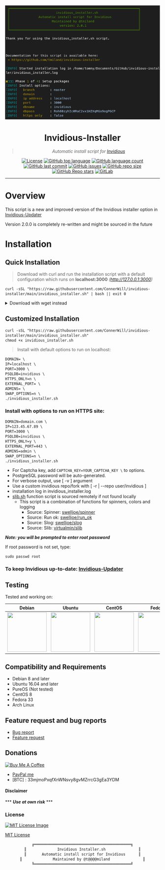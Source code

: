 <div align="center">

[![invidious-installer Image](https://raw.githubusercontent.com/ConnerWill/invidious-installer/main/_images/invidious_installer.png)](https://github.com/ConnerWill/invidious-installer/blob/main/_images/invidious_installer.png)

# Invidious-Installer
> *Automatic install script for [Invidious](https://github.com/iv-org/invidious)*

<!--[![ShellCheck Workflow Status][github-workflow-shellcheck-badge]][github-workflow-shellcheck]-->
[![License][license]][license-file]
[![GitHub top language][github-top-language]][invidious-installer]
[![GitHub language count][github-language-count]][invidious-installer]
[![GitHub last commit][github-last-commit]][invidious-installer]
[![GitHub issues][github-issues]][invidious-installer]
[![GitHub repo size][github-repo-size]][invidious-installer]
[![GitHub Repo stars][github-repo-stars]][invidious-installer]
[![GitLab][gitlab-badge]][gitlab]

</div>

---

# Overview

This script is a new and improved version of the Invidious installer option in [Invidious-Updater](https://github.com/ConnerWill/Invidious-Updater)

Version 2.0.0 is completely re-written and might be sourced in the future

# Installation

## Quick Installation

> Download with curl and run the installation script with a default configuration which runs on **localhost:3000** *(http://127.0.0.1:3000)*

```shell
curl -sSL "https://raw.githubusercontent.com/ConnerWill/invidious-installer/main/invidious_installer.sh" | bash || exit 0
```

<details>
  <summary>Download with wget instead</summary>
<br>
 
> Download with wget and run the installation script with a default  install with a default configuration which runs on **localhost:3000** *(http://127.0.0.1:3000)*
  
```shell
wget -qO - "https://raw.githubusercontent.com/ConnerWill/invidious-installer/main/invidious_installer.sh" | bash || exit 0
```

</details>

## Customized Installation

```shell
curl -sSL "https://raw.githubusercontent.com/ConnerWill/invidious-installer/main/invidious_installer.sh"
chmod +x invidious_installer.sh
```

> Install with default options to run on localhost:

```console
DOMAIN= \
IP=localhost \
PORT=3000 \
PSQLDB=invidious \
HTTPS_ONLY=n \
EXTERNAL_PORT= \
ADMINS= \
SWAP_OPTIONS=n \
./invidious_installer.sh
```

### Install with options to run on HTTPS site:

```console
DOMAIN=domain.com \
IP=123.45.67.89 \
PORT=3000 \
PSQLDB=invidious \
HTTPS_ONLY=y \
EXTERNAL_PORT=443 \
ADMINS=admin \
SWAP_OPTIONS=n \
./invidious_installer.sh
```

- For Captcha key, add `CAPTCHA_KEY=YOUR_CAPTCHA_KEY \` to options.
- PostgreSQL password will be auto-generated.
- For verbose output, use [ -v ] argument
- Use a custom invidious repo/fork with [ -r | --repo user/invidious ]
- installation log in invidious_installer.log
- [slib.sh](/src/slib.sh) function script is sourced remotely if not found locally
  - This script is a combination of functions for spinners, colors and logging
    - Source: Spinner: [swelljoe/spinner](https://github.com/swelljoe/spinner)
    - Source: Run ok: [swelljoe/run_ok](https://github.com/swelljoe/run_ok)
    - Source: Slog: [swelljoe/slog](https://github.com/swelljoe/slog)
    - Source: Slib: [virtualmin/slib](https://github.com/virtualmin/slib)

***Note: you will be prompted to enter root password***

If root password is not set, type:

```shell
sudo passwd root
```

### To keep Invidious up-to-date: [Invidious-Updater](https://github.com/ConnerWill/Invidious-Updater)

## Testing

Tested and working on:

<div align="center">
  
| Debian | Ubuntu | CentOS | Fedora | Arch | PureOS |
| ------ | ------ | ------ | ------ | ------ | ------ |
| [<img src="https://raw.githubusercontent.com/tmiland/Invidious-Updater/master/img/os_icons/debian.svg?sanitize=true" height="128" width="128">](https://raw.githubusercontent.com/tmiland/Invidious-Updater/master/img/os_icons/debian.svg?sanitize=true) | [<img src="https://raw.githubusercontent.com/tmiland/Invidious-Updater/master/img/os_icons/ubuntu.svg?sanitize=true" height="128" width="128">](https://raw.githubusercontent.com/tmiland/Invidious-Updater/master/img/os_icons/ubuntu.svg?sanitize=true) | [<img src="https://raw.githubusercontent.com/tmiland/Invidious-Updater/master/img/os_icons/cent-os.svg?sanitize=true" height="128" width="128">](https://raw.githubusercontent.com/tmiland/Invidious-Updater/master/img/os_icons/cent-os.svg?sanitize=true) | [<img src="https://raw.githubusercontent.com/tmiland/Invidious-Updater/master/img/os_icons/fedora.svg?sanitize=true" height="128" width="128">](https://raw.githubusercontent.com/tmiland/Invidious-Updater/master/img/os_icons/fedora.svg?sanitize=true) | [<img src="https://raw.githubusercontent.com/tmiland/Invidious-Updater/master/img/os_icons/arch.svg?sanitize=true" height="128" width="128">](https://raw.githubusercontent.com/tmiland/Invidious-Updater/master/img/os_icons/arch.svg?sanitize=true) | [<img src="https://raw.githubusercontent.com/tmiland/Invidious-Updater/master/img/os_icons/pureos.svg?sanitize=true" height="128" width="128">](https://raw.githubusercontent.com/tmiland/Invidious-Updater/master/img/os_icons/pureos.svg?sanitize=true)

</div>

## Compatibility and Requirements

* Debian 8 and later
* Ubuntu 16.04 and later
* PureOS (Not tested)
* CentOS 8
* Fedora 33
* Arch Linux

## Feature request and bug reports
- [Bug report](https://github.com/tmiland/Invidious-Updater/issues/new?assignees=tmiland&labels=bug&template=bug_report.md&title=Bug-report:)
- [Feature request](https://github.com/tmiland/Invidious-Updater/issues/new?assignees=tmiland&labels=enhancement&template=feature_request.md&title=Feature-request:)

## Donations
<a href="https://www.buymeacoffee.com/tmiland" target="_blank"><img src="https://cdn.buymeacoffee.com/buttons/v2/default-yellow.png" alt="Buy Me A Coffee" style="height: 60px !important;width: 217px !important;" ></a>
- [PayPal me](https://paypal.me/milanddata)
- [BTC] : 33mjmoPxqfXnWNsvy8gvMZrrcG3gEa3YDM

#### Disclaimer

*** ***Use at own risk*** ***

### License

[![MIT License Image](https://upload.wikimedia.org/wikipedia/commons/thumb/0/0c/MIT_logo.svg/220px-MIT_logo.svg.png)](https://github.com/ConnerWill/invidious-installer/blob/master/LICENSE)

[MIT License](https://github.com/ConnerWill/invidious-installer/blob/master/LICENSE)


<div align="center">

```
╔════════════════════════════════════════════╗
║              Invidious Installer.sh               ║
║       Automatic install script for Invidious      ║
║              Maintained by @t@@@@miland               ║
╚════════════════════════════════════════════╝
```

</div>

<!-- === URL Resources === -->
[invidious-installer]: https://github.com/ConnerWill/invidious-installer
[license]: https://img.shields.io/github/license/ConnerWill/invidious-installer
[license-file]: https://github/ConnerWill/invidious-installer/blob/main/docs/LICENSE
[github-workflow-shellcheck-badge]: https://img.shields.io/github/workflow/status/ConnerWill/invidious-installer/ShellCheck
[github-workflow-shellcheck]: https://github.com/ConnerWill/invidious-installer/actions
[github-workflow-badge]: https://img.shields.io/github/workflow/status/ConnerWill/invidious-installer/<ENTER_WORKFLOW_NAME>
[github-workflow]: https://github.com/ConnerWill/invidious-installer/actions
[github-top-language]: https://img.shields.io/github/languages/top/ConnerWill/invidious-installer
[github-language-count]: https://img.shields.io/github/languages/count/ConnerWill/invidious-installer
[github-last-commit]: https://img.shields.io/github/last-commit/ConnerWill/invidious-installer
[github-issues]: https://img.shields.io/github/issues-raw/ConnerWill/invidious-installer
[github-repo-size]: https://img.shields.io/github/repo-size/ConnerWill/invidious-installer
[github-repo-stars]: https://img.shields.io/github/stars/ConnerWill/invidious-installer?style=social
[gitlab]: https://gitlab.com/ConnerWill/invidious-installer
[gitlab-badge]: https://img.shields.io/static/v1?label=gitlab&logo=gitlab&color=E24329&message=mirrored
[travis-badge]: https://app.travis-ci.com/ConnerWill/invidious-installer.svg?branch=master
[travis]: https://app.travis-ci.com/ConnerWill/invidious-installer/
[godoc-badge]: https://godoc.org/github.com/connerwill/invidious-installer?status.svg
[godoc]: https://godoc.org/github.com/connerwill/invidious-installer
[report-badge]: https://goreportcard.com/badge/github.com/connerwill/invidious-installer
[report]: https://goreportcard.com/report/github.com/connerwill/invidious-installer
[docker-pulls]: https://img.shields.io/docker/pulls/rl9uu6smkj/invidious-installer
[docker-size]: https://img.shields.io/docker/image-size/rl9uu6smkj/invidious-installer
[docker-hub]: https://hub.docker.com/r/rl9uu6smkj/invidious-installer
[docker-cloud-build-status]: https://img.shields.io/docker/cloud/build/rl9uu6smkj/invidious-installer

